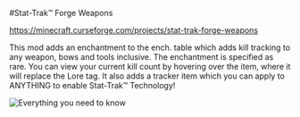 #Stat-Trak™ Forge Weapons

https://minecraft.curseforge.com/projects/stat-trak-forge-weapons

This mod adds an enchantment to the ench. table which adds kill tracking to any weapon, bows and tools inclusive. The enchantment is specified as rare. You can view your current kill count by hovering over the item, where it will replace the Lore tag. It also adds a tracker item which you can apply to ANYTHING to enable Stat-Trak™ Technology!

![Everything you need to know](https://i.imgur.com/L3ei4fj.png)